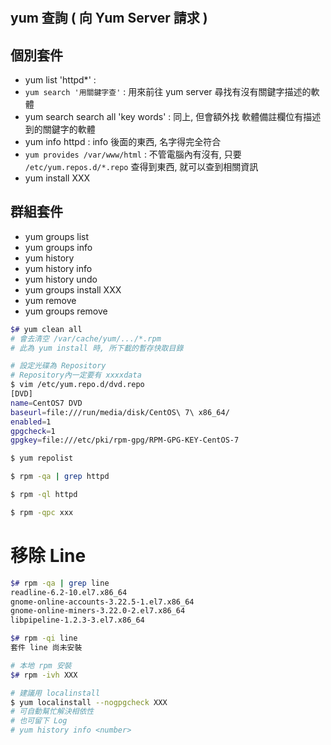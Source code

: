 # 

## yum 查詢 ( **向 Yum Server 請求** )

## 個別套件

- yum list 'httpd*' : 
- `yum search '用關鍵字查'` : 用來前往 yum server 尋找有沒有關鍵字描述的軟體
- yum search search all 'key words' : 同上, 但會額外找 軟體備註欄位有描述到的關鍵字的軟體
- yum info httpd : info 後面的東西, 名字得完全符合
- `yum provides /var/www/html` : 不管電腦內有沒有, 只要 `/etc/yum.repos.d/*.repo` 查得到東西, 就可以查到相關資訊
- yum install XXX


## 群組套件

- yum groups list
- yum groups info
- yum history
- yum history info
- yum history undo
- yum groups install XXX
- yum remove
- yum groups remove






```sh
$# yum clean all
# 會去清空 /var/cache/yum/.../*.rpm
# 此為 yum install 時, 所下載的暫存快取目錄
```



```sh
# 設定光碟為 Repository
# Repository內一定要有 xxxxdata
$ vim /etc/yum.repo.d/dvd.repo
[DVD]
name=CentOS7 DVD
baseurl=file:///run/media/disk/CentOS\ 7\ x86_64/
enabled=1
gpgcheck=1
gpgkey=file:///etc/pki/rpm-gpg/RPM-GPG-KEY-CentOS-7

$ yum repolist
```


```sh
$ rpm -qa | grep httpd

$ rpm -ql httpd

$ rpm -qpc xxx
```



# 移除 Line

```sh
$# rpm -qa | grep line
readline-6.2-10.el7.x86_64
gnome-online-accounts-3.22.5-1.el7.x86_64
gnome-online-miners-3.22.0-2.el7.x86_64
libpipeline-1.2.3-3.el7.x86_64

$# rpm -qi line
套件 line 尚未安裝
```


```sh
# 本地 rpm 安裝
$# rpm -ivh XXX

# 建議用 localinstall
$ yum localinstall --nogpgcheck XXX
# 可自動幫忙解決相依性
# 也可留下 Log
# yum history info <number>
```